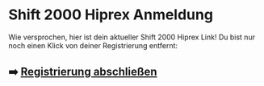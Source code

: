 # Shift 2000 Hiprex Anmeldung

Wie versprochen, hier ist dein aktueller  Shift 2000 Hiprex  Link!
Du bist nur noch einen Klick von deiner Registrierung entfernt:

## ➡️ [Registrierung abschließen](https://tinyurl.com/4n4v6xxs)